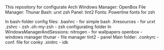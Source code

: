 This repository for configurate Arch
Windows Manager:
OpenBox
File Manager:
Thunar
Bash:
urxt
zsh
Panel:
tint2
Fonts:
Powerline fonts for zsh


In bash-folder config files:
.bashrc - for simple bash
.Xresources - for urxt 
.zshrc - zsh
.oh-my-zsh - zsh configurating folder
In WindowsManagerAndSessions:
nitrogen - for wallpapers
openbox - windows manager
thunar - file manager
tint2 - panel
Main folder:
.conkyrc - conf. file for conky
.xinitrc - idk


